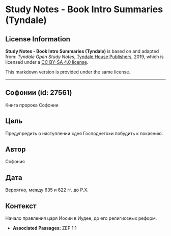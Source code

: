 # Study Notes - Book Intro Summaries (Tyndale)

## License Information

**Study Notes - Book Intro Summaries (Tyndale)** is based on and adapted from: _Tyndale Open Study Notes_, [Tyndale House Publishers](https://tyndaleopenresources.com/), 2019, which is licensed under a [CC BY-SA 4.0 license](https://creativecommons.org/licenses/by-sa/4.0/legalcode.en).

This markdown version is provided under the same license.



--------------------------------

## Софонии (id: 27561)

Книга пророка Софонии

Цель
----

Предупредить о наступлении «дня Господнего»и побудить к покаянию.

Автор
-----

Софония

Дата
----

Вероятно, между 635 и 622 гг. до Р.Х.

Контекст
--------

Начало правления царя Иосии в Иудее, до его религиозных реформ.

* **Associated Passages:** ZEP 1:1

